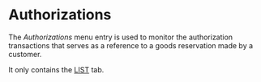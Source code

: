 # Authorizations

The *Authorizations* menu entry is used to monitor the authorization transactions that serves as a reference to a goods reservation made by a customer.

It only contains the [LIST](./01a_ListAuthorizations.md) tab.